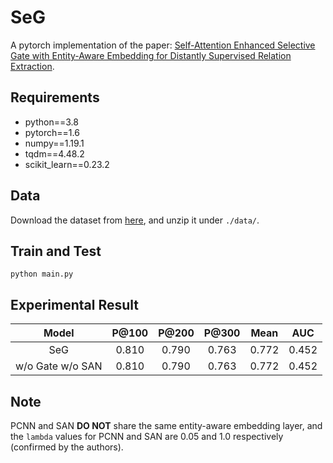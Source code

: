 # SeG
A pytorch implementation of the paper: [Self-Attention Enhanced Selective Gate with Entity-Aware Embedding for Distantly Supervised Relation Extraction](https://arxiv.org/pdf/1911.11899.pdf).

## Requirements
* python==3.8
* pytorch==1.6
* numpy==1.19.1
* tqdm==4.48.2
* scikit_learn==0.23.2

## Data
Download the dataset from [here](https://github.com/thunlp/HNRE/tree/master/raw_data), and unzip it under `./data/`.

## Train and Test
```
python main.py
```

## Experimental Result

|Model| P@100  | P@200 | P@300 | Mean | AUC |
| :-: | :----: | :---: | :---: | :--: | :-: |
| SeG | 0.810 | 0.790 | 0.763 | 0.772 | 0.452 |
| w/o Gate w/o SAN | 0.810 | 0.790 | 0.763 | 0.772 | 0.452 |

## Note
PCNN and SAN **DO NOT** share the same entity-aware embedding layer, and the `lambda` values for PCNN and SAN are 0.05 and 1.0 respectively (confirmed by the authors).
